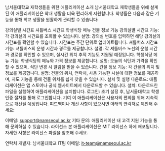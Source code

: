 남서울대학교 재학생들을 위한 애플리케이션
소개
남서울대학교 재학생들을 위해 설계된 이 애플리케이션은 학내 생활을 더욱 편리하게 지원합니다. 학생들은 다음과 같은 기능을 통해 학교 생활을 원활하게 관리할 수 있습니다:

강의실별 시간표
셔틀버스 시간표
학생식당 메뉴
건물 정보
기능
강의실별 시간표
기능: 각 강의실의 시간표를 조회할 수 있습니다.
설명: 강의실 번호를 입력하면 해당 강의실의 시간표를 확인할 수 있습니다. 시간표는 주간 단위로 업데이트됩니다.
셔틀버스 시간표
기능: 셔틀버스의 운행 시간과 경로를 제공합니다.
설명: 각 셔틀버스 노선의 운행 시간과 경로를 확인할 수 있으며, 실시간 위치 추적 기능도 지원될 예정입니다.
학생식당 메뉴
기능: 학생식당의 메뉴와 가격 정보를 제공합니다.
설명: 오늘의 식단과 가격을 확인할 수 있으며, 식단 변경 시 알림을 받을 수 있습니다.
건물 정보
기능: 각 건물의 위치 및 정보를 제공합니다.
설명: 건물의 위치, 연락처, 사용 가능한 시설에 대한 정보를 제공하며, 지도 기능을 통해 건물 위치를 쉽게 찾을 수 있습니다.
설치 및 실행
다운로드: 애플리케이션은 앱 스토어나 공식 웹사이트에서 다운로드할 수 있습니다.
설치: 다운로드한 파일을 실행하여 애플리케이션을 설치합니다.
로그인: 초기 설정 후, 남서울대학교 학생 인증 절차를 통해 로그인합니다.
기여
이 애플리케이션은 사용자의 편의를 위해 지속적으로 개선될 예정입니다. 피드백이나 개선 사항이 있으시면 아래의 연락처로 제안해 주세요:

이메일: support@namseoul.ac.kr
기타 문의: 애플리케이션 내 고객 지원 기능을 통해 문의하실 수 있습니다.
라이선스
본 애플리케이션은 MIT 라이선스 하에 배포됩니다. 자세한 사항은 라이선스 파일을 참조해 주세요.

연락처
개발자: 남서울대학교 IT팀
이메일: it-team@namseoul.ac.kr
